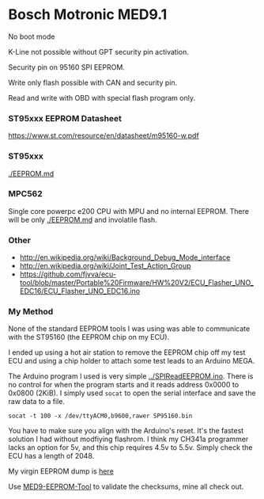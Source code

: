 # Bosch Motronic MED9.1

No boot mode

K-Line not possible without GPT security pin activation.

Security pin on 95160 SPI EEPROM.

Write only flash possible with CAN and security pin.

Read and write with OBD with special flash program only.

### ST95xxx EEPROM Datasheet

https://www.st.com/resource/en/datasheet/m95160-w.pdf

### ST95xxx

[./EEPROM.md](EEPROM.md)

### MPC562

Single core powerpc e200 CPU with MPU and no internal EEPROM. There will be only [./EEPROM.md](e2p) and involatile flash.

### Other

- http://en.wikipedia.org/wiki/Background_Debug_Mode_interface
- http://en.wikipedia.org/wiki/Joint_Test_Action_Group
- https://github.com/fjvva/ecu-tool/blob/master/Portable%20Firmware/HW%20V2/ECU_Flasher_UNO_EDC16/ECU_Flasher_UNO_EDC16.ino

### My Method

None of the standard EEPROM tools I was using was able to communicate with the ST95160 (the EEPROM chip on my ECU).

I ended up using a hot air station to remove the EEPROM chip off my test ECU and using a chip holder to attach some test leads to an Arduino MEGA.

The Arduino program I used is very simple [../SPIReadEEPROM.ino](../SPIReadEEPROM.ino). There is no control for when the program starts and it reads address 0x0000 to 0x0800 (2KiB). I simply used `socat` to open the serial interface and save the raw data to a file.

`socat -t 100 -x /dev/ttyACM0,b9600,rawer SP95160.bin`

You have to make sure you align with the Arduino's reset. It's the fastest solution I had without modfiying flashrom. I think my CH341a programmer lacks an option for 5v, and this chip requires 4.5v to 5.5v. Simply check the ECU has a length of 2048.

My virgin EEPROM dump is [here](../ROM/SP95160.bin)

Use [MED9-EEPROM-Tool](https://github.com/EliasKotlyar/MED9-EEPROM-Tool) to validate the checksums, mine all check out.
